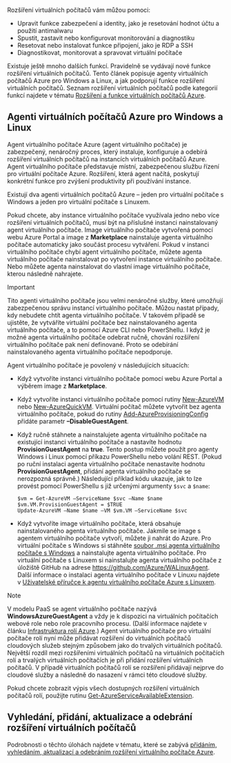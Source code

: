 

Rozšíření virtuálních počítačů vám můžou pomoci:

* Upravit funkce zabezpečení a identity, jako je resetování hodnot účtu a použití antimalwaru
* Spustit, zastavit nebo konfigurovat monitorování a diagnostiku
* Resetovat nebo instalovat funkce připojení, jako je RDP a SSH
* Diagnostikovat, monitorovat a spravovat virtuální počítače

Existuje ještě mnoho dalších funkcí. Pravidelně se vydávají nové funkce rozšíření virtuálních počítačů. Tento článek popisuje agenty virtuálních počítačů Azure pro Windows a Linux, a jak podporují funkce rozšíření virtuálních počítačů. Seznam rozšíření virtuálních počítačů podle kategorií funkcí najdete v tématu [Rozšíření a funkce virtuálních počítačů Azure](../articles/virtual-machines/windows/extensions-features.md?toc=%2fazure%2fvirtual-machines%2fwindows%2ftoc.json).

## <a name="azure-vm-agents-for-windows-and-linux"></a>Agenti virtuálních počítačů Azure pro Windows a Linux
Agent virtuálního počítače Azure (agent virtuálního počítače) je zabezpečený, nenáročný proces, který instaluje, konfiguruje a odebírá rozšíření virtuálních počítačů na instancích virtuálních počítačů Azure. Agent virtuálního počítače představuje místní, zabezpečenou službu řízení pro virtuální počítače Azure. Rozšíření, která agent načítá, poskytují konkrétní funkce pro zvýšení produktivity při používání instance.

Existují dva agenti virtuálních počítačů Azure – jeden pro virtuální počítače s Windows a jeden pro virtuální počítače s Linuxem.

Pokud chcete, aby instance virtuálního počítače využívala jedno nebo více rozšíření virtuálních počítačů, musí být na příslušné instanci nainstalovaný agent virtuálního počítače. Image virtuálního počítače vytvořená pomocí webu Azure Portal a image z **Marketplace** nainstaluje agenta virtuálního počítače automaticky jako součást procesu vytváření. Pokud v instanci virtuálního počítače chybí agent virtuálního počítače, můžete agenta virtuálního počítače nainstalovat po vytvoření instance virtuálního počítače. Nebo můžete agenta nainstalovat do vlastní image virtuálního počítače, kterou následně nahrajete.

> [!IMPORTANT]
> Tito agenti virtuálního počítače jsou velmi nenáročné služby, které umožňují zabezpečenou správu instancí virtuálního počítače. Můžou nastat případy, kdy nebudete chtít agenta virtuálního počítače. V takovém případě se ujistěte, že vytváříte virtuální počítače bez nainstalovaného agenta virtuálního počítače, a to pomocí Azure CLI nebo PowerShellu. I když je možné agenta virtuálního počítače odebrat ručně, chování rozšíření virtuálního počítače pak není definované. Proto se odebírání nainstalovaného agenta virtuálního počítače nepodporuje.
>

Agent virtuálního počítače je povolený v následujících situacích:

* Když vytvoříte instanci virtuálního počítače pomocí webu Azure Portal a výběrem image z **Marketplace**.
* Když vytvoříte instanci virtuálního počítače pomocí rutiny [New-AzureVM](https://msdn.microsoft.com/library/azure/dn495254.aspx) nebo [New-AzureQuickVM](https://msdn.microsoft.com/library/azure/dn495183.aspx). Virtuální počítač můžete vytvořit bez agenta virtuálního počítače, pokud do rutiny [Add-AzureProvisioningConfig](https://msdn.microsoft.com/library/azure/dn495299.aspx) přidáte parametr **–DisableGuestAgent**.

* Když ručně stáhnete a nainstalujete agenta virtuálního počítače na existující instanci virtuálního počítače a nastavíte hodnotu **ProvisionGuestAgent** na **true**. Tento postup můžete použít pro agenty Windows i Linux pomocí příkazu PowerShellu nebo volání REST. (Pokud po ruční instalaci agenta virtuálního počítače nenastavíte hodnotu **ProvisionGuestAgent**, přidání agenta virtuálního počítače se nerozpozná správně.) Následující příklad kódu ukazuje, jak to lze provést pomocí PowerShellu s již určenými argumenty `$svc` a `$name`:

      $vm = Get-AzureVM –ServiceName $svc –Name $name
      $vm.VM.ProvisionGuestAgent = $TRUE
      Update-AzureVM –Name $name –VM $vm.VM –ServiceName $svc

* Když vytvoříte image virtuálního počítače, která obsahuje nainstalovaného agenta virtuálního počítače. Jakmile se image s agentem virtuálního počítače vytvoří, můžete ji nahrát do Azure. Pro virtuální počítače s Windows si stáhněte [soubor .msi agenta virtuálního počítače s Windows](http://go.microsoft.com/fwlink/?LinkID=394789) a nainstalujte agenta virtuálního počítače. Pro virtuální počítače s Linuxem si nainstalujte agenta virtuálního počítače z úložiště GitHub na adrese <https://github.com/Azure/WALinuxAgent>. Další informace o instalaci agenta virtuálního počítače v Linuxu najdete v [Uživatelské příručce k agentu virtuálního počítače Azure s Linuxem](../articles/virtual-machines/linux/agent-user-guide.md?toc=%2fazure%2fvirtual-machines%2flinux%2ftoc.json).

> [!NOTE]
> V modelu PaaS se agent virtuálního počítače nazývá **WindowsAzureGuestAgent** a vždy je k dispozici na virtuálních počítačích webové role nebo role pracovního procesu. (Další informace najdete v článku [Infrastruktura rolí Azure](http://blogs.msdn.com/b/kwill/archive/2011/05/05/windows-azure-role-architecture.aspx).) Agent virtuálního počítače pro virtuální počítače rolí nyní může přidávat rozšíření do virtuálních počítačů cloudových služeb stejným způsobem jako do trvalých virtuálních počítačů. Největší rozdíl mezi rozšířeními virtuálních počítačů na virtuálních počítačích rolí a trvalých virtuálních počítačích je při přidání rozšíření virtuálních počítačů. V případě virtuálních počítačů rolí se rozšíření přidávají nejprve do cloudové služby a následně do nasazení v rámci této cloudové služby.
>
> Pokud chcete zobrazit výpis všech dostupných rozšíření virtuálních počítačů rolí, použijte rutinu [Get-AzureServiceAvailableExtension](https://msdn.microsoft.com/library/azure/dn722498.aspx).
>
>

## <a name="find-add-update-and-remove-vm-extensions"></a>Vyhledání, přidání, aktualizace a odebrání rozšíření virtuálních počítačů
Podrobnosti o těchto úlohách najdete v tématu, které se zabývá [přidáním, vyhledáním, aktualizací a odebráním rozšíření virtuálního počítače Azure](../articles/virtual-machines/windows/classic/manage-extensions.md?toc=%2fazure%2fvirtual-machines%2fwindows%2fclassic%2ftoc.json).
